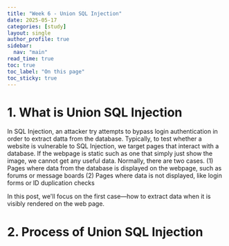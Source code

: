 ```yaml
---
title: "Week 6 - Union SQL Injection"
date: 2025-05-17
categories: [study]
layout: single
author_profile: true
sidebar:
  nav: "main"
read_time: true
toc: true
toc_label: "On this page"
toc_sticky: true
---
```


# 1. What is Union SQL Injection

In SQL Injection, an attacker try attempts to bypass login authentication in order to extract datta from the database. Typically, to test whether a website is vulnerable to SQL Injection, we target pages that interact with a database. 
If the webpage is static such as one that simply just show the image, we cannot get any useful data. Normally, there are two cases. 
(1) Pages where data from the database is displayed on the webpage, such as forums or message boards
(2) Pages where data is not displayed, like login forms or ID duplication checks

In this post, we'll focus on the first case—how to extract data when it is visibly rendered on the web page.


# 2. Process of Union SQL Injection


